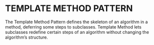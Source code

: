 # TEMPLATE METHOD PATTERN

The Template Method Pattern defines the skeleton of an algorithm in a method, deferring some steps to subclasses. Template Method lets subclasses redefine certain steps of an algorithm without changing the algorithm’s structure.


